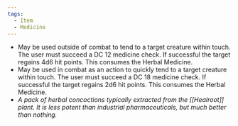 ```yaml
---
tags:
  - Item
  - Medicine
---
```

- May be used outside of combat to tend to a target creature within touch. The user must succeed a DC 12 medicine check. If successful the target regains 4d6 hit points. This consumes the Herbal Medicine.
- May be used in combat as an action to quickly tend to a target creature within touch. The user must succeed a DC 18 medicine check. If successful the target regains 2d6 hit points. This consumes the Herbal Medicine.
- *A pack of herbal concoctions typically extracted from the [[Healroot]] plant. It is less potent than industrial pharmaceuticals, but much better than nothing.*